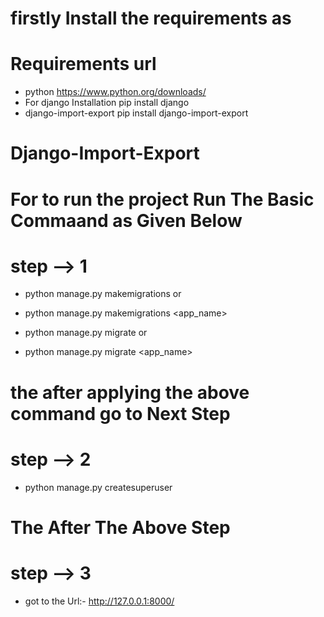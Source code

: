 # firstly Install the requirements as 
 # Requirements                 url
 - python                       https://www.python.org/downloads/
 - For django Installation      pip install django
 - django-import-export         pip install django-import-export


# Django-Import-Export

# For to run the project Run The Basic Commaand as Given Below
# step --> 1


 - python manage.py makemigrations
              or 
 - python manage.py makemigrations    <app_name>
   
 - python manage.py migrate
               or 
 - python manage.py migrate    <app_name>
 
 # the after applying the above command go to Next Step
 # step --> 2
 
 
  - python manage.py createsuperuser
  
 # The After The Above Step
 # step --> 3
 
 
  - got to the Url:- http://127.0.0.1:8000/
 
 
